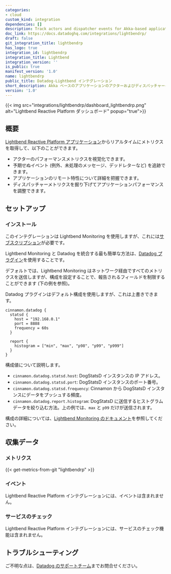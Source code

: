 ```yaml
---
categories:
- cloud
custom_kind: integration
dependencies: []
description: Track actors and dispatcher events for Akka-based applications
doc_link: https://docs.datadoghq.com/integrations/lightbendrp/
draft: false
git_integration_title: lightbendrp
has_logo: true
integration_id: lightbendrp
integration_title: Lightbend
integration_version: ''
is_public: true
manifest_version: '1.0'
name: lightbendrp
public_title: Datadog-Lightbend インテグレーション
short_description: Akka ベースのアプリケーションのアクターおよびディスパッチャーイベントを追跡
version: '1.0'
---
```


<!--  SOURCED FROM https://github.com/DataDog/dogweb -->
{{< img src="integrations/lightbendrp/dashboard_lightbendrp.png" alt="Lightbend Reactive Platform ダッシュボード" popup="true">}}

## 概要

[Lightbend Reactive Platform アプリケーション][1]からリアルタイムにメトリクスを取得して、以下のことができます。

- アクターのパフォーマンスメトリクスを視覚化できます。
- 予期せぬイベント (例外、未処理のメッセージ、デッドレターなど) を追跡できます。
- アプリケーションのリモート特性について詳細を把握できます。
- ディスパッチャーメトリクスを掘り下げてアプリケーションパフォーマンスを調整できます。

## セットアップ

### インストール

このインテグレーションは Lightbend Monitoring を使用しますが、これには[サブスクリプション][2]が必要です。

Lightbend Monitoring と Datadog を統合する最も簡単な方法は、[Datadog プラグイン][3]を使用することです。

デフォルトでは、Lightbend Monitoring はネットワーク経由ですべてのメトリクスを送信しますが、構成を設定することで、報告されるフィールドを制限することができます (下の例を参照)。

Datadog プラグインはデフォルト構成を使用しますが、これは上書きできます。

```text
cinnamon.datadog {
  statsd {
    host = "192.168.0.1"
    port = 8888
    frequency = 60s
  }

  report {
    histogram = ["min", "max", "p98", "p99", "p999"]
  }
}
```

構成値について説明します。

- `cinnamon.datadog.statsd.host`: DogStatsD インスタンスの IP アドレス。
- `cinnamon.datadog.statsd.port`: DogStatsD インスタンスのポート番号。
- `cinnamon.datadog.statsd.frequency`: Cinnamon から DogStatsD インスタンスにデータをプッシュする頻度。
- `cinnamon.datadog.report.histogram`: DogStatsD に送信するヒストグラムデータを絞り込む方法。上の例では、`max` と `p99` だけが送信されます。

構成の詳細については、[Lightbend Monitoring のドキュメント][4]を参照してください。

## 収集データ

### メトリクス
{{< get-metrics-from-git "lightbendrp" >}}


### イベント

Lightbend Reactive Platform インテグレーションには、イベントは含まれません。

### サービスのチェック

Lightbend Reactive Platform インテグレーションには、サービスのチェック機能は含まれません。

## トラブルシューティング

ご不明な点は、[Datadog のサポートチーム][6]までお問合せください。

[1]: https://www.lightbend.com/platform
[2]: https://www.lightbend.com/platform/subscription
[3]: https://developer.lightbend.com/docs/monitoring/2.3.x/plugins/datadog/datadog.html
[4]: https://developer.lightbend.com/docs/monitoring/2.3.x/home.html
[5]: https://github.com/DataDog/dogweb/blob/prod/integration/lightbendrp/lightbendrp_metadata.csv
[6]: https://docs.datadoghq.com/ja/help/